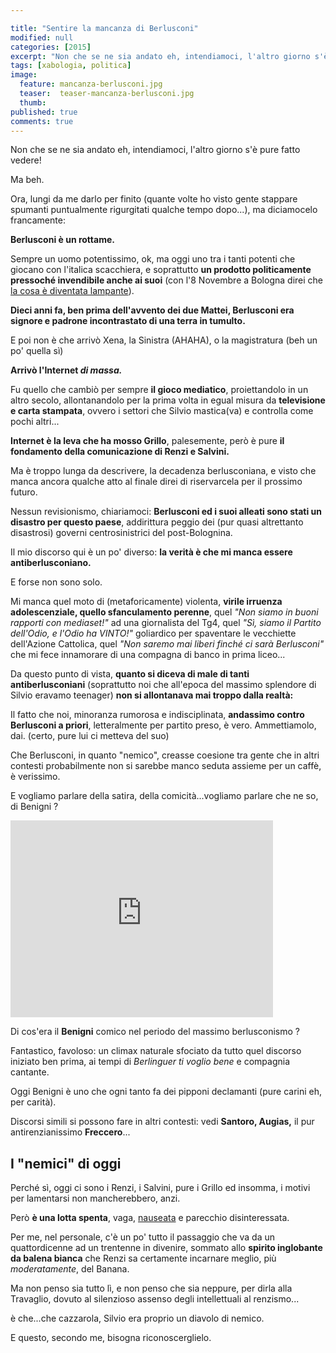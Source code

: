 ```yaml
---

title: "Sentire la mancanza di Berlusconi"
modified: null
categories: [2015]
excerpt: "Non che se ne sia andato eh, intendiamoci, l'altro giorno s'è pure fatto vedere! Ma beh...."
tags: [xabologia, politica]
image: 
  feature: mancanza-berlusconi.jpg
  teaser:  teaser-mancanza-berlusconi.jpg
  thumb: 
published: true
comments: true
---
```


Non che se ne sia andato eh, intendiamoci, l'altro giorno s'è pure fatto vedere!

Ma beh.

Ora, lungi da me darlo per finito (quante volte ho visto gente stappare spumanti puntualmente rigurgitati qualche tempo dopo...), ma diciamocelo francamente:

**Berlusconi è un rottame.**

Sempre un uomo potentissimo, ok, ma oggi uno tra i tanti potenti che giocano con l'italica scacchiera, e soprattutto **un prodotto politicamente pressoché invendibile anche ai suoi** (con l'8 Novembre a Bologna direi che [la cosa è diventata lampante](http://st.ilfattoquotidiano.it/wp-content/uploads/2015/11/berlusconi-salvini-6751.jpg)).

**Dieci anni fa, ben prima dell'avvento dei due Mattei, Berlusconi era signore e padrone incontrastato di una terra in tumulto.** 

E poi non è che arrivò Xena, la Sinistra (AHAHA), o la magistratura (beh un po' quella sì)

**Arrivò l'Internet _di massa._**

Fu quello che cambiò per sempre **il gioco mediatico**, proiettandolo in un altro secolo, allontanandolo per la prima volta in egual misura da **televisione e carta stampata**, ovvero i settori che Silvio mastica(va) e controlla come pochi altri...

**Internet è la leva che ha mosso Grillo**, palesemente, però è pure **il fondamento della comunicazione di Renzi e Salvini.**

Ma è troppo lunga da descrivere, la decadenza berlusconiana, e visto che manca ancora qualche atto al finale direi di riservarcela per il prossimo futuro.

Nessun revisionismo, chiariamoci: **Berlusconi ed i suoi alleati sono stati un disastro per questo paese**, addirittura peggio dei (pur quasi altrettanto disastrosi) governi centrosinistrici del post-Bolognina.

Il mio discorso qui è un po' diverso: **la verità è che mi manca essere antiberlusconiano.** 

E forse non sono solo.

Mi manca quel moto di (metaforicamente) violenta, **virile irruenza adolescenziale, quello sfanculamento perenne**, quel _"Non siamo in buoni rapporti con mediaset!"_ ad una giornalista del Tg4, quel _"Sì, siamo il Partito dell'Odio, e l'Odio ha VINTO!"_ goliardico per spaventare le vecchiette dell'Azione Cattolica, quel _"Non saremo mai liberi finché ci sarà Berlusconi"_ che mi fece innamorare di una compagna di banco in prima liceo...

Da questo punto di vista, **quanto si diceva di male di tanti antiberlusconiani** (soprattutto noi che all'epoca del massimo splendore di Silvio eravamo teenager) **non si allontanava mai troppo dalla realtà:**

Il fatto che noi, minoranza rumorosa e indisciplinata, **andassimo contro Berlusconi a priori**, letteralmente per partito preso, è vero. 
Ammettiamolo, dai. (certo, pure lui ci metteva del suo)

Che Berlusconi, in quanto "nemico", creasse coesione tra gente che in altri contesti probabilmente non si sarebbe manco seduta assieme per un caffè, è verissimo.

E vogliamo parlare della satira, della comicità...vogliamo parlare che ne so, di Benigni ?

<iframe width="420" height="315" src="https://www.youtube.com/embed/dYY4V3Mxt7k" frameborder="0" allowfullscreen></iframe>

Di cos'era il **Benigni** comico nel periodo del massimo berlusconismo ?

Fantastico, favoloso: un climax naturale sfociato da tutto quel discorso iniziato ben prima, ai tempi di _Berlinguer ti voglio bene_ e compagnia cantante.

Oggi Benigni è uno che ogni tanto fa dei pipponi declamanti (pure carini eh, per carità).

Discorsi simili si possono fare in altri contesti: vedi **Santoro, Augias,** il pur antirenzianissimo **Freccero**...

## I "nemici" di oggi

Perché sì, oggi ci sono i Renzi, i Salvini, pure i Grillo ed insomma, i motivi per lamentarsi non mancherebbero, anzi.

Però **è una lotta spenta**, vaga, [nauseata](http://xabacadabra.com/2013/la-politica-della-nausea-e-il-vomito/) e parecchio disinteressata.

Per me, nel personale, c'è un po' tutto il passaggio che va da un quattordicenne ad un trentenne in divenire, sommato allo **spirito inglobante da balena bianca** che Renzi sa certamente incarnare meglio, più _moderatamente_, del Banana.

Ma non penso sia tutto lì, e non penso che sia neppure, per dirla alla Travaglio, dovuto al silenzioso assenso degli intellettuali al renzismo...

è che...che cazzarola, Silvio era proprio un diavolo di nemico.

E questo, secondo me, bisogna riconoscerglielo.